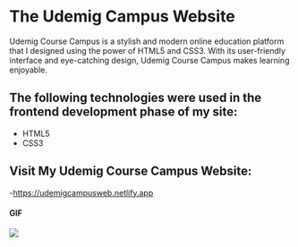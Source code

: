 <h1>The Udemig Campus Website</h1>

Udemig Course Campus is a stylish and modern online education platform that I designed using the power of HTML5 and CSS3. With its user-friendly interface and eye-catching design, Udemig Course Campus makes learning enjoyable.

<h2> The following technologies were used in the frontend development phase of my site: </h2>

- HTML5
- CSS3

<h2> Visit My Udemig Course Campus Website: </h2>

-https://udemigcampusweb.netlify.app

<h4>GIF</h4>

![](images/udemig-campus.gif)
